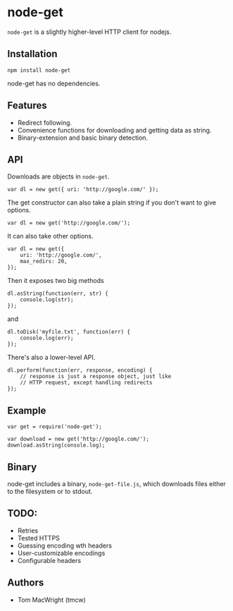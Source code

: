 # node-get

`node-get` is a slightly higher-level HTTP client for nodejs.

## Installation

    npm install node-get

node-get has no dependencies.

## Features

* Redirect following.
* Convenience functions for downloading and getting data as string.
* Binary-extension and basic binary detection.

## API

Downloads are objects in `node-get`.

    var dl = new get({ uri: 'http://google.com/' });

The get constructor can also take a plain string if you don't want to give options.

    var dl = new get('http://google.com/');

It can also take other options.

    var dl = new get({
        uri: 'http://google.com/',
        max_redirs: 20,
    });

Then it exposes two big methods

    dl.asString(function(err, str) {
        console.log(str);
    });

and

    dl.toDisk('myfile.txt', function(err) {
        console.log(err);
    });

There's also a lower-level API.

    dl.perform(function(err, response, encoding) {
        // response is just a response object, just like
        // HTTP request, except handling redirects
    });

## Example

    var get = require('node-get');

    var download = new get('http://google.com/');
    download.asString(console.log);

## Binary

node-get includes a binary, `node-get-file.js`, which downloads 
files either to the filesystem or to stdout.

## TODO:

* Retries
* Tested HTTPS
* Guessing encoding wth headers
* User-customizable encodings
* Configurable headers

## Authors

* Tom MacWright (tmcw)
